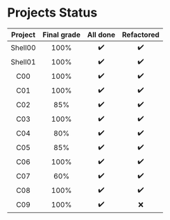 # Projects Status

| Project | Final grade | All done | Refactored |
|:-------:|:-----:|:------:|:-----------:|
| Shell00 | 100% | :heavy_check_mark: | :heavy_check_mark: |
| Shell01 | 100% | :heavy_check_mark: | :heavy_check_mark: |
| C00 | 100% | :heavy_check_mark: | :heavy_check_mark: |
| C01 | 100% | :heavy_check_mark: | :heavy_check_mark: |
| C02 | 85% | :heavy_check_mark: | :heavy_check_mark:|
| C03 | 100% | :heavy_check_mark: | :heavy_check_mark: |
| C04 | 80% | :heavy_check_mark: | :heavy_check_mark: |
| C05 | 85% | :heavy_check_mark: | :heavy_check_mark: |
| C06 | 100% | :heavy_check_mark: | :heavy_check_mark: |
| C07 | 60% | :heavy_check_mark: | :heavy_check_mark: |
| C08 | 100% | :heavy_check_mark: | :heavy_check_mark: |
| C09 | 100% | :heavy_check_mark: | :x: |